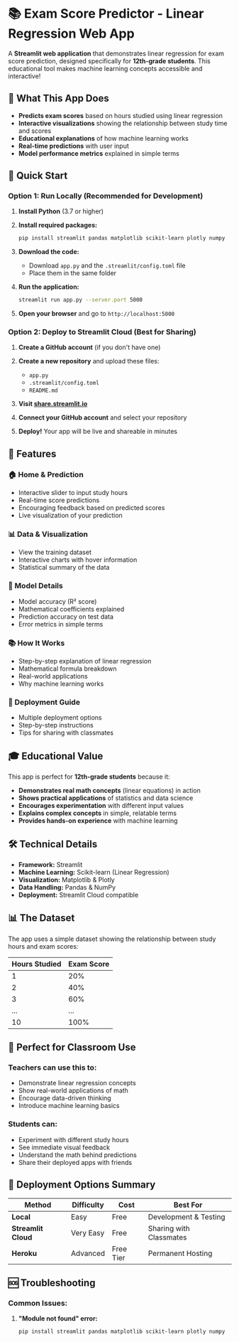 # 📚 Exam Score Predictor - Linear Regression Web App

A **Streamlit web application** that demonstrates linear regression for exam score prediction, designed specifically for **12th-grade students**. This educational tool makes machine learning concepts accessible and interactive!

## 🎯 What This App Does

- **Predicts exam scores** based on hours studied using linear regression
- **Interactive visualizations** showing the relationship between study time and scores
- **Educational explanations** of how machine learning works
- **Real-time predictions** with user input
- **Model performance metrics** explained in simple terms

## 🚀 Quick Start

### Option 1: Run Locally (Recommended for Development)

1. **Install Python** (3.7 or higher)

2. **Install required packages:**
   ```bash
   pip install streamlit pandas matplotlib scikit-learn plotly numpy
   ```

3. **Download the code:**
   - Download `app.py` and the `.streamlit/config.toml` file
   - Place them in the same folder

4. **Run the application:**
   ```bash
   streamlit run app.py --server.port 5000
   ```

5. **Open your browser** and go to `http://localhost:5000`

### Option 2: Deploy to Streamlit Cloud (Best for Sharing)

1. **Create a GitHub account** (if you don't have one)

2. **Create a new repository** and upload these files:
   - `app.py`
   - `.streamlit/config.toml`
   - `README.md`

3. **Visit [share.streamlit.io](https://share.streamlit.io)**

4. **Connect your GitHub account** and select your repository

5. **Deploy!** Your app will be live and shareable in minutes

## 📖 Features

### 🏠 Home & Prediction
- Interactive slider to input study hours
- Real-time score predictions
- Encouraging feedback based on predicted scores
- Live visualization of your prediction

### 📊 Data & Visualization
- View the training dataset
- Interactive charts with hover information
- Statistical summary of the data

### 🤖 Model Details
- Model accuracy (R² score)
- Mathematical coefficients explained
- Prediction accuracy on test data
- Error metrics in simple terms

### 📚 How It Works
- Step-by-step explanation of linear regression
- Mathematical formula breakdown
- Real-world applications
- Why machine learning works

### 🚀 Deployment Guide
- Multiple deployment options
- Step-by-step instructions
- Tips for sharing with classmates

## 🎓 Educational Value

This app is perfect for **12th-grade students** because it:

- **Demonstrates real math concepts** (linear equations) in action
- **Shows practical applications** of statistics and data science
- **Encourages experimentation** with different input values
- **Explains complex concepts** in simple, relatable terms
- **Provides hands-on experience** with machine learning

## 🛠️ Technical Details

- **Framework:** Streamlit
- **Machine Learning:** Scikit-learn (Linear Regression)
- **Visualization:** Matplotlib & Plotly
- **Data Handling:** Pandas & NumPy
- **Deployment:** Streamlit Cloud compatible

## 📊 The Dataset

The app uses a simple dataset showing the relationship between study hours and exam scores:

| Hours Studied | Exam Score |
|---------------|------------|
| 1             | 20%        |
| 2             | 40%        |
| 3             | 60%        |
| ...           | ...        |
| 10            | 100%       |

## 🤝 Perfect for Classroom Use

### Teachers can use this to:
- Demonstrate linear regression concepts
- Show real-world applications of math
- Encourage data-driven thinking
- Introduce machine learning basics

### Students can:
- Experiment with different study hours
- See immediate visual feedback
- Understand the math behind predictions
- Share their deployed apps with friends

## 🚀 Deployment Options Summary

| Method | Difficulty | Cost | Best For |
|--------|------------|------|----------|
| **Local** | Easy | Free | Development & Testing |
| **Streamlit Cloud** | Very Easy | Free | Sharing with Classmates |
| **Heroku** | Advanced | Free Tier | Permanent Hosting |

## 🆘 Troubleshooting

### Common Issues:

1. **"Module not found" error:**
   ```bash
   pip install streamlit pandas matplotlib scikit-learn plotly numpy
   